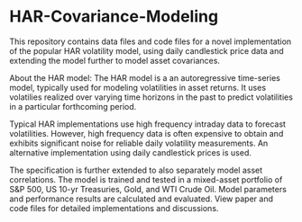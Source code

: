 # HAR-Covariance-Modeling

This repository contains data files and code files for a novel implementation of the popular HAR volatility model, using daily candlestick price data and extending the 
model further to model asset covariances. 

About the HAR model: The HAR model is a an autoregressive time-series model, typically used for modeling volatilities in asset returns. It uses volatilies realized over 
varying time horizons in the past to predict volatilities in a particular forthcoming period. 

Typical HAR implementations use high frequency intraday data to forecast volatilities. However, high frequency data is often expensive to obtain and exhibits significant
noise for reliable daily volatility measurements. An alternative implementation using daily candlestick prices is used. 

The specification is further extended to also separately model asset correlations. The model is trained and tested in a mixed-asset portfolio of S&P 500, US 10-yr Treasuries,
Gold, and WTI Crude Oil. Model parameters and performance results are calculated and evaluated. View paper and code files for detailed implementations and discussions.
